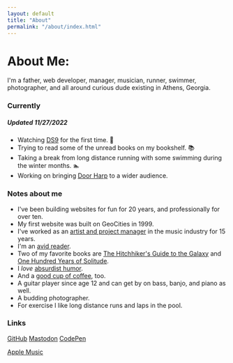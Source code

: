 ```yaml
---
layout: default
title: "About"
permalink: "/about/index.html"
---
```


# About Me:
I'm a father, web developer, manager, musician, runner, swimmer, photographer, and all around curious dude existing in Athens, Georgia.

### Currently
##### Updated 11/27/2022
* Watching [DS9](https://en.wikipedia.org/wiki/Star_Trek:_Deep_Space_Nine) for the first time. 🖖
* Trying to read some of the unread books on my bookshelf. 📚
* Taking a break from long distance running with some swimming during the winter months. 🏊
* Working on bringing [Door Harp](https://en.wikipedia.org/wiki/Door_Harp) to a wider audience.


### Notes about me
* I've been building websites for fun for 20 years, and professionally for over ten.
* My first website was built on GeoCities in 1999.
* I've worked as an [artist and project manager](https://www.linkedin.com/in/mattdecamp/) in the music industry for 15 years.
* I'm an [avid reader](/books).
* Two of my favorite books are [The Hitchhiker's Guide to the Galaxy](https://www.indiebound.org/book/9780345391803) and [One Hundred Years of Solitude](https://www.indiebound.org/book/9780060883287).
* I _love_ [absurdist humor](https://www.youtube.com/watch?v=aZJZK6rzjns).
* And a [good cup of coffee](https://counterculturecoffee.com/shop/coffee/forty-six), too.
* A guitar player since age 12 and can get by on bass, banjo, and piano as well.
* A budding photographer.
* For exercise I like long distance runs and laps in the pool.

### Links

[GitHub](https://github.com/mattdecamp)
[Mastodon](https://fosstodon.org/@mattdecamp)
[CodePen](https://codepen.io/mattdecamp)    
<!-- [Twitter](https://twitter.com/mpdecamp)    -->
[Apple Music](https://music.apple.com/profile/mattdecamp)